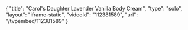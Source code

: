 {
    "title": "Carol's Daughter Lavender   Vanilla Body Cream",
    "type": "solo",
    "layout": "iframe-static",
    "videoId": "112381589",
    "url": "\/tvpembed\/112381589"
}